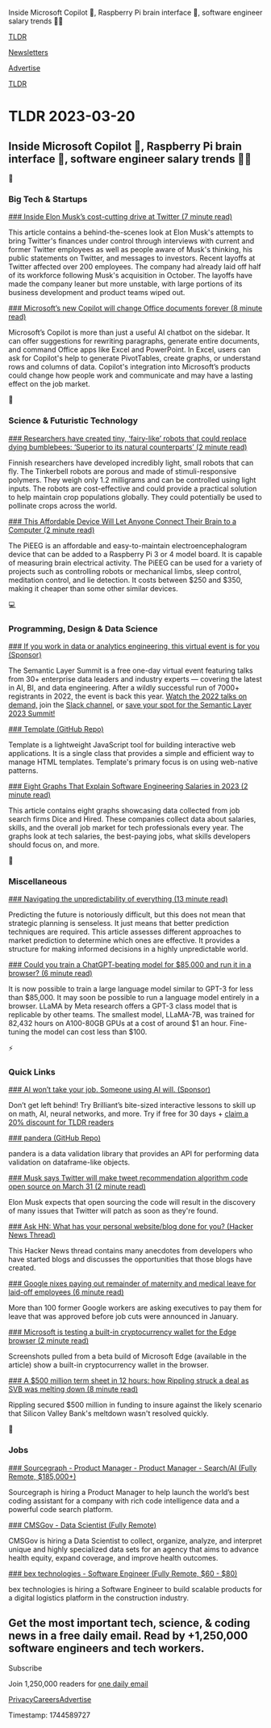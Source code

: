 Inside Microsoft Copilot 🤖, Raspberry Pi brain interface 🧠, software engineer salary trends 👨‍💻

[TLDR](/)

[Newsletters](/newsletters)

[Advertise](https://advertise.tldr.tech/)

[TLDR](/)

# TLDR 2023-03-20

## Inside Microsoft Copilot 🤖, Raspberry Pi brain interface 🧠, software engineer salary trends 👨‍💻

📱

### Big Tech & Startups

[### Inside Elon Musk’s cost-cutting drive at Twitter (7 minute read)](https://arstechnica.com/tech-policy/2023/03/inside-elon-musks-cost-cutting-drive-at-twitter/?utm_source=tldrnewsletter)

This article contains a behind-the-scenes look at Elon Musk's attempts to bring Twitter's finances under control through interviews with current and former Twitter employees as well as people aware of Musk's thinking, his public statements on Twitter, and messages to investors. Recent layoffs at Twitter affected over 200 employees. The company had already laid off half of its workforce following Musk's acquisition in October. The layoffs have made the company leaner but more unstable, with large portions of its business development and product teams wiped out.

[### Microsoft’s new Copilot will change Office documents forever (8 minute read)](https://www.theverge.com/2023/3/17/23644501/microsoft-copilot-ai-office-documents-microsoft-365-report?utm_source=tldrnewsletter)

Microsoft’s Copilot is more than just a useful AI chatbot on the sidebar. It can offer suggestions for rewriting paragraphs, generate entire documents, and command Office apps like Excel and PowerPoint. In Excel, users can ask for Copilot's help to generate PivotTables, create graphs, or understand rows and columns of data. Copilot's integration into Microsoft’s products could change how people work and communicate and may have a lasting effect on the job market.

🚀

### Science & Futuristic Technology

[### Researchers have created tiny, ‘fairy-like’ robots that could replace dying bumblebees: ‘Superior to its natural counterparts’ (2 minute read)](https://www.thecooldown.com/green-tech/tinkerbell-robots-fairy-crops-pollinate-fly/?utm_source=tldrnewsletter)

Finnish researchers have developed incredibly light, small robots that can fly. The Tinkerbell robots are porous and made of stimuli-responsive polymers. They weigh only 1.2 milligrams and can be controlled using light inputs. The robots are cost-effective and could provide a practical solution to help maintain crop populations globally. They could potentially be used to pollinate crops across the world.

[### This Affordable Device Will Let Anyone Connect Their Brain to a Computer (2 minute read)](https://www.vice.com/en/article/88x99k/this-affordable-device-will-let-anyone-connect-their-brain-to-a-computer?utm_source=tldrnewsletter)

The PiEEG is an affordable and easy-to-maintain electroencephalogram device that can be added to a Raspberry Pi 3 or 4 model board. It is capable of measuring brain electrical activity. The PiEEG can be used for a variety of projects such as controlling robots or mechanical limbs, sleep control, meditation control, and lie detection. It costs between $250 and $350, making it cheaper than some other similar devices.

💻

### Programming, Design & Data Science

[### If you work in data or analytics engineering, this virtual event is for you (Sponsor)](https://www.semanticlayersummit.com/?utm_medium=email&amp;utm_source=tldr&amp;utm_campaign=2023summit&amp;utm_content=null&amp;utm_term=null)

The Semantic Layer Summit is a free one-day virtual event featuring talks from 30+ enterprise data leaders and industry experts — covering the latest in AI, BI, and data engineering. After a wildly successful run of 7000+ registrants in 2022, the event is back this year. [Watch the 2022 talks on demand,](https://www.semanticlayersummit.com/?utm_medium=email&utm_source=tldr&utm_campaign=2023summit&utm_content=null&utm_term=null) join the [Slack channel,](https://www.semanticlayersummit.com/?utm_medium=email&utm_source=tldr&utm_campaign=2023summit&utm_content=null&utm_term=null) or [save your spot for the Semantic Layer 2023 Summit!](https://www.semanticlayersummit.com/?utm_medium=email&utm_source=tldr&utm_campaign=2023summit&utm_content=null&utm_term=null)

[### Template (GitHub Repo)](https://github.com/retrohacker/template?utm_source=tldrnewsletter)

Template is a lightweight JavaScript tool for building interactive web applications. It is a single class that provides a simple and efficient way to manage HTML templates. Template's primary focus is on using web-native patterns.

[### Eight Graphs That Explain Software Engineering Salaries in 2023 (2 minute read)](https://spectrum.ieee.org/software-salaries-2023?utm_source=tldrnewsletter)

This article contains eight graphs showcasing data collected from job search firms Dice and Hired. These companies collect data about salaries, skills, and the overall job market for tech professionals every year. The graphs look at tech salaries, the best-paying jobs, what skills developers should focus on, and more.

🎁

### Miscellaneous

[### Navigating the unpredictability of everything (13 minute read)](https://longform.asmartbear.com/predict-the-future/?utm_source=tldrnewsletter)

Predicting the future is notoriously difficult, but this does not mean that strategic planning is senseless. It just means that better prediction techniques are required. This article assesses different approaches to market prediction to determine which ones are effective. It provides a structure for making informed decisions in a highly unpredictable world.

[### Could you train a ChatGPT-beating model for $85,000 and run it in a browser? (6 minute read)](https://simonwillison.net/2023/Mar/17/beat-chatgpt-in-a-browser/?utm_source=tldrnewsletter)

It is now possible to train a large language model similar to GPT-3 for less than $85,000. It may soon be possible to run a language model entirely in a browser. LLaMA by Meta research offers a GPT-3 class model that is replicable by other teams. The smallest model, LLaMA-7B, was trained for 82,432 hours on A100-80GB GPUs at a cost of around $1 an hour. Fine-tuning the model can cost less than $100.

⚡

### Quick Links

[### AI won’t take your job. Someone using AI will. (Sponsor)](https://brilliant.org/tldrtech/)

Don’t get left behind! Try Brilliant’s bite-sized interactive lessons to skill up on math, AI, neural networks, and more. Try if free for 30 days + [claim a 20% discount for TLDR readers](https://brilliant.org/tldrtech/)

[### pandera (GitHub Repo)](https://github.com/unionai-oss/pandera?utm_source=tldrnewsletter)

pandera is a data validation library that provides an API for performing data validation on dataframe-like objects.

[### Musk says Twitter will make tweet recommendation algorithm code open source on March 31 (2 minute read)](https://www.shacknews.com/article/134640/musk-twitter-open-source-code-recommended-tweets-march-31?utm_source=tldrnewsletter)

Elon Musk expects that open sourcing the code will result in the discovery of many issues that Twitter will patch as soon as they're found.

[### Ask HN: What has your personal website/blog done for you? (Hacker News Thread)](https://news.ycombinator.com/item?id=35164819)

This Hacker News thread contains many anecdotes from developers who have started blogs and discusses the opportunities that those blogs have created.

[### Google nixes paying out remainder of maternity and medical leave for laid-off employees (6 minute read)](https://www.cnbc.com/2023/03/17/google-nixes-paying-out-rest-of-medical-leave-for-laid-off-employees.html?utm_source=tldrnewsletter)

More than 100 former Google workers are asking executives to pay them for leave that was approved before job cuts were announced in January.

[### Microsoft is testing a built-in cryptocurrency wallet for the Edge browser (2 minute read)](https://arstechnica.com/gadgets/2023/03/microsoft-is-testing-a-built-in-cryptocurrency-wallet-for-the-edge-browser/?utm_source=tldrnewsletter)

Screenshots pulled from a beta build of Microsoft Edge (available in the article) show a built-in cryptocurrency wallet in the browser.

[### A $500 million term sheet in 12 hours: how Rippling struck a deal as SVB was melting down (8 minute read)](https://techcrunch.com/2023/03/17/a-500-million-term-sheet-in-12-hours-how-rippling-struck-a-deal-as-svb-was-melting-down/?utm_source=tldrnewsletter)

Rippling secured $500 million in funding to insure against the likely scenario that Silicon Valley Bank's meltdown wasn't resolved quickly.

💼

### Jobs

[### Sourcegraph - Product Manager - Product Manager - Search/AI (Fully Remote, $185,000+)](https://tldr.tech/jobs/product-manager---search%2Fai/410)

Sourcegraph is hiring a Product Manager to help launch the world’s best coding assistant for a company with rich code intelligence data and a powerful code search platform.

[### CMSGov - Data Scientist (Fully Remote)](https://tldr.tech/jobs/data-scientist/418)

CMSGov is hiring a Data Scientist to collect, organize, analyze, and interpret unique and highly specialized data sets for an agency that aims to advance health equity, expand coverage, and improve health outcomes.

[### bex technologies - Software Engineer (Fully Remote, $60 - $80)](https://tldr.tech/jobs/software-engineer/415)

bex technologies is hiring a Software Engineer to build scalable products for a digital logistics platform in the construction industry.

## Get the most important tech, science, & coding news in a free daily email. Read by +1,250,000 software engineers and tech workers.

Subscribe

Join 1,250,000 readers for [one daily email](/api/latest/tech)

[Privacy](/privacy)[Careers](https://jobs.ashbyhq.com/tldr.tech)[Advertise](/tech/advertise)

Timestamp: 1744589727